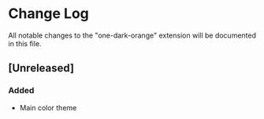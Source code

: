 # Change Log

All notable changes to the "one-dark-orange" extension will be documented in this file.

## [Unreleased]

### Added
* Main color theme
